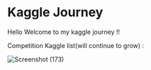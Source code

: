 # Kaggle Journey

Hello 
Welcome to my kaggle journey !!

 Competition Kaggle list(will continue to grow) :
 
![Screenshot (173)](https://user-images.githubusercontent.com/81150342/166429183-fc088309-8a56-4178-83b1-cf4de6027268.jpg)
